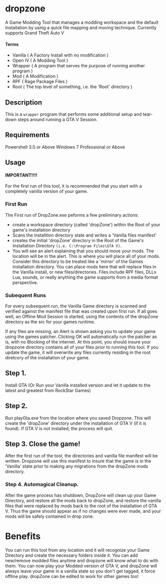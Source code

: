 # dropzone
A Game Modding Tool that manages a modding workspace and the default Installation by using a quick file mapping and moving technique.
Currently supports Grand Theft Auto V

#### Terms
 - Vanilla ( A Factory Install with no modification )
 - Open IV ( A Modding Tool )
 - Wrapper ( A program that serves the purpose of running another program )
 - Mod ( A Modification )
 - RPF ( Rage Package Files )
 - Root ( The top level of something, i.e. the 'Root' directory )
 
## Description
This is a `wrapper` program that performs some additional setup and tear-down steps around running a GTA V Session. 

## Requirements
Powershell 3.0 or Above
Windows 7 Professional or Above

## Usage

#### IMPORTANT!!!!
For the first run of this tool, it is recommended that you start with a completely vanilla version of your game. 

### First Run
The First run of DropZone.exe peforms a few preliminary actions:
 - create a workspace directory (called 'dropZone') within the Root of your game's installation directory
 - Scans the installtion directory state and writes a 'Vanilla files manifest'
 - creates the initial 'dropZone' directory in the Root of the Game's Installation Directory `(i.e. C:\Program Files\GTA V)`.
 - You will see an alert explaining that you should move your mods. The location will be in the alert.
This is where you will place all of your mods. Consider this directory to be treated like a 'mirror' of the Games installation directory. You can place mods here that will replace files in the Vanilla install, or new files/directories. Files include RPF files, DLLs Lua, sounds, or really anything the game supports from a media format perspective.

### Subequent Runs
For every subsequent run, the Vanilla Game directory is scanned and verified against the manifest file that was created upon first run. If all goes well, an Offline Mod Session is started, using the contents of the dropZone directory as the src for your games runtime. 

If any files are missing, an Alert is shown asking you to update your game using the games patcher. Clicking OK will automatically run the patcher as is, with no Blocking of the internet. At this point, you should insure your dropzone directory contains all of your files prior to running this tool. If you update the game, it will overwrite any files currently residing in the root diretcory of the installation of your game.


## Step 1.
Install GTA (Or Run your Vanilla installed version and let it update to the latest and greatest from RockStar Games)

## Step 2.
Run playGta.exe from the location where you saved Dropzone. This will create the 'dropZone' directory under the installation
of GTA V (if it is found). If GTA V is not installed, the process will quit.

## Step 3. Close the game!
After the first run of the tool, the directories and vanilla file manifest will be written. Dropzone will use this manifest to insure
that the game is in the 'Vanilla' state prior to making any migrations from the dropZone mods directory.

### Step 4. Automagical Cleanup. 
After the game process has shutdown, DropZone will clean up your Game Directory, and restore all the mods back to dropZone, and restore the vanilla files that were replaced by mods back to the root of the installation of GTA V. Thus the game should appear as if no changes were ever made, and your mods will be safely contained in drop zone.

# Benefits
You can run this tool from any location and it will recognize your Game Directory and create the necessary folders inside it. 
You can add new/remove modded files anytime and dropzone will know what to do with them. 
You can now play your Modded version of GTA V, and dropZone will always leave your game in a vanilla state so you don't get tagged, it force offline play.
dropZone can be edited to work for other games too!
